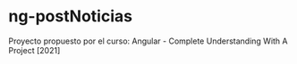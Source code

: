# ng-postNoticias
Proyecto propuesto por el curso: Angular - Complete Understanding With A Project [2021]
